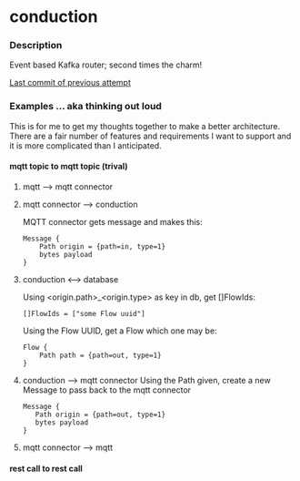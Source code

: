 # conduction

### Description
Event based Kafka router; second times the charm!

[Last commit of previous attempt](https://github.com/edfungus/conduction/tree/892cf01f4c0c2b669f69b1d6aa1077ce7e7bf66f)

### Examples ... aka thinking out loud
This is for me to get my thoughts together to make a better architecture. There are a fair number of features and requirements I want to support and it is more complicated than I anticipated.

#### mqtt topic to mqtt topic (trival)
1. mqtt --> mqtt connector

2. mqtt connector --> conduction

    MQTT connector gets message and makes this:
    ```
    Message {
        Path origin = {path=in, type=1}
        bytes payload
    }
    ```
3. conduction <--> database

    Using <origin.path>_<origin.type> as key in db, get []FlowIds:
    ```
    []FlowIds = ["some Flow uuid"]
    ```
    
    Using the Flow UUID, get a Flow which one may be:
    ```
    Flow {
        Path path = {path=out, type=1}
    }
    ```
4. conduction --> mqtt connector
    Using the Path given, create a new Message to pass back to the mqtt connector
     ```
    Message {
        Path origin = {path=out, type=1}
        bytes payload
    }
    ```
5. mqtt connector --> mqtt

#### rest call to rest call     
